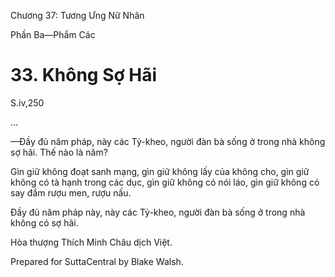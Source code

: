  

Chương 37: Tương Ưng Nữ Nhân

Phần Ba—Phẩm Các

# 33\. Không Sợ Hãi

S.iv,250

…

—Ðầy đủ năm pháp, này các Tỷ-kheo, người đàn bà sống ở trong nhà không sợ hãi. Thế nào là năm?

Gìn giữ không đoạt sanh mạng, gìn giữ không lấy của không cho, gìn giữ không có tà hạnh trong các dục, gìn giữ không có nói láo, gìn giữ không có say đắm rượu men, rượu nấu.

Ðầy đủ năm pháp này, này các Tỷ-kheo, người đàn bà sống ở trong nhà không có sợ hãi.

Hòa thượng Thích Minh Châu dịch Việt.

Prepared for SuttaCentral by Blake Walsh.